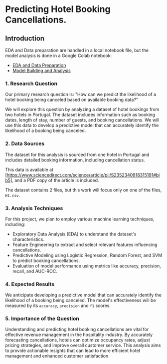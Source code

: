 # Predicting Hotel Booking Cancellations.

## Introduction
EDA and Data preparation are handled in a local notebook file, but the model analysis is done in a Google Colab notebook:

* [EDA and Data Preparation](src/hotel-booking-cancellations.ipynb)
* [Model Building and Analysis](https://colab.research.google.com/drive/15ZaPohqmvR2tk3uvB2OW6NwEVyM9blpW?usp=sharing)

### 1. Research Question

Our primary research question is: "How can we predict the likelihood of a hotel booking being canceled based on available booking data?"

We will explore this question by analyzing a dataset of hotel bookings from two hotels in Portugal. The dataset includes information 
such as booking dates, length of stay, number of guests, and booking cancellations. We will use this data to develop a predictive model 
that can accurately identify the likelihood of a booking being canceled.

### 2. Data Sources

The dataset for this analysis is sourced from one hotel in Portugal and includes detailed booking information, including cancellation status. 

This data is available at [https://www.sciencedirect.com/science/article/pii/S2352340918315191#bib5], and a PDF copy of the article is included.

The dataset contains 2 files, but this work will focus only on one of the files, `H1.csv`.

### 3. Analysis Techniques

For this project, we plan to employ various machine learning techniques, including:

* Exploratory Data Analysis (EDA) to understand the dataset's characteristics.
* Feature Engineering to extract and select relevant features influencing cancellations.
* Predictive Modeling using Logistic Regression, Random Forest, and SVM to predict booking cancellations.
* Evaluation of model performance using metrics like accuracy, precision, recall, and AUC-ROC.

### 4. Expected Results

We anticipate developing a predictive model that can accurately identify the likelihood of a booking being canceled. 
The model's effectiveness will be measured by its `accuracy`, `precision` and `f1` scores.

### 5. Importance of the Question

Understanding and predicting hotel booking cancellations are vital for effective revenue management in the hospitality 
industry. By accurately forecasting cancellations, hotels can optimize occupancy rates, adjust pricing strategies, and 
improve overall customer service. This analysis aims to provide actionable insights that can lead to more efficient 
hotel management and enhanced customer satisfaction.

